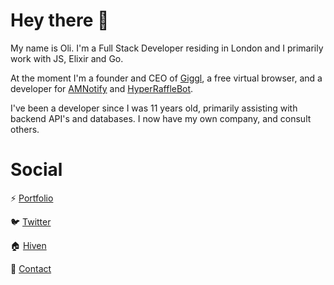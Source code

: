 # Hey there 👋
My name is Oli. I'm a Full Stack Developer residing in London and I primarily work with JS, Elixir and Go. 

At the moment I'm a founder and CEO of [Giggl](https://giggl.app), a free virtual browser, and a developer for [AMNotify](https://amnotify.com) and [HyperRaffleBot](https://hyperrafflebot.io). 

I've been a developer since I was 11 years old, primarily assisting with backend API's and databases. I now have my own company, and consult others.

# Social

⚡ [Portfolio](https://slayter.dev)

🐦 [Twitter](https://twitter.com/imslayter)

🏠 [Hiven](https://hiven.house/oli)

📧 [Contact](mailto:me@slayter.dev)
